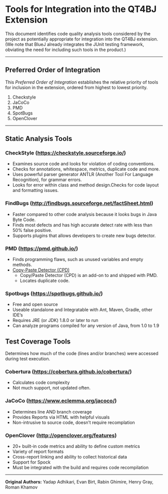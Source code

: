 # Tools for Integration into the QT4BJ Extension

This document identifies code quality analysis tools considered by the project as potentially appropriate for integration into the QT4BJ extension.  (We note that BlueJ already integrates the JUnit testing framework, obviating the need for including such tools in the product.)

___
## Preferred Order of Integration

This _Preferred Order of Integration_ establishes the relative priority of tools for inclusion in the extension, ordered from highest to lowest priority.

1. Checkstyle
1. JaCoCo
1. PMD
1. SpotBugs
1. OpenClover

___
## Static Analysis Tools

### CheckStyle (https://checkstyle.sourceforge.io/)
* Examines source code and looks for violation of coding conventions.
* Checks for annotations, whitespace, metrics, duplicate code and more.
* Uses powerful parser generator ANTLR (Another Tool For Language Recognition), for grammar errors. 
* Looks for error within class and method design.Checks for code layout and formatting issues.


### FindBugs (http://findbugs.sourceforge.net/factSheet.html)
* Faster compared to other code analysis because it looks bugs in Java Byte Code.
* Finds most defects and has high accurate detect rate with less than 50% false positive.
* Supports plugins that allows developers to create new bugs detector.


### PMD (https://pmd.github.io/)
* Finds programming flaws, such as unused variables and empty methods.
* [Copy-Paste Detector (CPD)](https://pmd.github.io/latest/pmd_userdocs_cpd.html)
    * Copy/Paste Detector (CPD) is an add-on to and shipped with PMD.
    * Locates duplicate code.

### Spotbugs (https://spotbugs.github.io/)
* Free and open source
* Useable standalone and Integratable with Ant, Maven, Gradle, other IDE’s
* Requires JRE (or JDK) 1.8.0 or later to run
* Can analyze programs compiled for any version of Java, from 1.0 to 1.9

## Test Coverage Tools
Determines how much of the code (lines and/or branches) were accessed during test execution.

###  Cobertura (https://cobertura.github.io/cobertura/)
* Calculates code complexity
* Not much support, not updated often.

###  JaCoCo (https://www.eclemma.org/jacoco/)
* Determines line AND branch coverage
* Provides Reports via HTML with helpful visuals
* Non-intrusive to source code, doesn’t require recomplation

### OpenClover (http://openclover.org/features)
* 20+ built-in code metrics and ability to define custom metrics
* Variety of report formats
* Cross-report linking and ability to collect historical data
* Support for Spock
* Must be integrated with the build and requires code recompilation

___
**Original Authors:**
Yadap Adhikari,
Evan Birt,
Rabin Ghimire,
Henry Gray,
Roman Khamov
